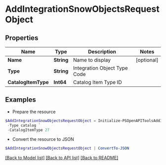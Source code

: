 # AddIntegrationSnowObjectsRequestObject
## Properties

Name | Type | Description | Notes
------------ | ------------- | ------------- | -------------
**Name** | **String** | Name to display | [optional] 
**Type** | **String** | Integration Object Type Code | 
**CatalogItemType** | **Int64** | Catalog Item Type ID | 

## Examples

- Prepare the resource
```powershell
$AddIntegrationSnowObjectsRequestObject = Initialize-PSOpenAPIToolsAddIntegrationSnowObjectsRequestObject  -Name null `
 -Type catalog `
 -CatalogItemType 27
```

- Convert the resource to JSON
```powershell
$AddIntegrationSnowObjectsRequestObject | ConvertTo-JSON
```

[[Back to Model list]](../README.md#documentation-for-models) [[Back to API list]](../README.md#documentation-for-api-endpoints) [[Back to README]](../README.md)

